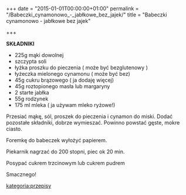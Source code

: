 +++
date = "2015-01-01T00:00:00+01:00"
permalink = "/Babeczki_cynamonowo_-_jabłkowe_bez_jajek/"
title = "Babeczki cynamonowo - jabłkowe bez jajek"

+++

**SKŁADNIKI**

-   225g mąki dowolnej
-   szczypta soli
-   łyżka proszku do pieczenia ( może być bezglutenowy )
-   łyżeczka mielonego cynamonu ( może być bez)
-   45g cukru brązowego ( ja dodaję więcej)
-   45g roztopionego masła lub margaryny
-   2 starte jabłka
-   55g rodzynek
-   175 ml mleka ( ja używam mleko ryżowe!)

Przesiać mąkę, sól, proszek do pieczenia i cynamon do miski. Dodać pozostałe składniki, dobrze wymieszać. Powinno powstać gęste, mokre ciasto.

Foremkę do babeczek wyłożyć papierem.

Piekarnik nagrzać do 200 stopni, piec ok 20 min.

Posypać cukrem trzcinowym lub cukrem pudrem

Smacznego!

[kategoria:przepisy](/atopedia/kategoria:przepisy "wikilink")
